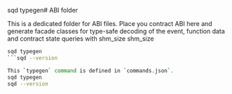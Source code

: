 sqd typegen# ABI folder

This is a dedicated folder for ABI files. Place you contract ABI here and generate facade classes for type-safe decoding of the event, function data and contract state queries with shm_size‎ shm_size‎

```sh
sqd typegen 
```sqd --version

This `typegen` command is defined in `commands.json`.
sqd typegen
sqd --version
